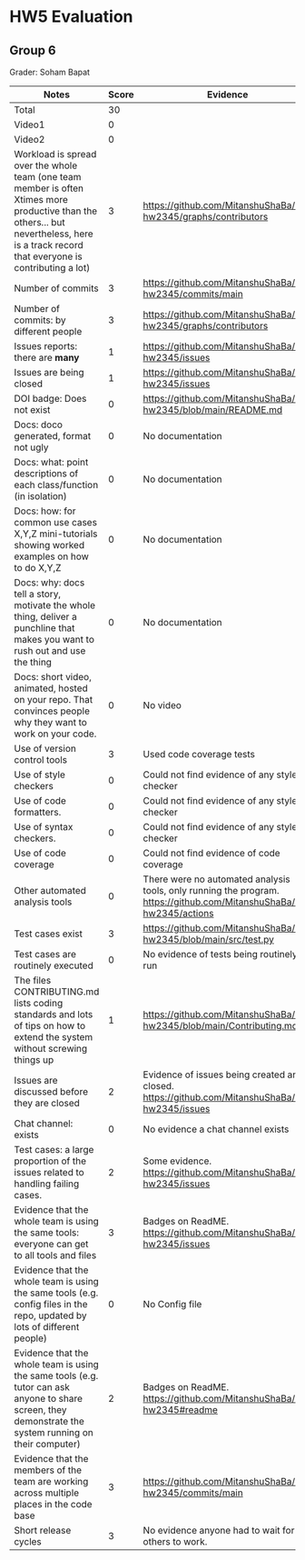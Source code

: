 # HW5 Evaluation  
## Group 6  
Grader: Soham Bapat
  

|Notes|Score|Evidence|
|-----|-----|--------|
|Total|30||
|Video1|0|| 
|Video2|0||
|Workload is spread over the whole team (one team member is often Xtimes more productive than the others... but nevertheless, here is a track record that everyone is contributing a lot)|3|https://github.com/MitanshuShaBa/SE-hw2345/graphs/contributors|
|Number of commits|3|https://github.com/MitanshuShaBa/SE-hw2345/commits/main|
|Number of commits: by different people|3|https://github.com/MitanshuShaBa/SE-hw2345/graphs/contributors|
|Issues reports: there are **many**|1|https://github.com/MitanshuShaBa/SE-hw2345/issues|
|Issues are being closed|1|https://github.com/MitanshuShaBa/SE-hw2345/issues|
|DOI badge: Does not exist|0|https://github.com/MitanshuShaBa/SE-hw2345/blob/main/README.md|
|Docs: doco generated, format not ugly |0|No documentation|
|Docs: what: point descriptions of each class/function (in isolation) |0|No documentation|
|Docs: how: for common use cases X,Y,Z mini-tutorials showing worked examples on how to do X,Y,Z|0|No documentation|
|Docs: why: docs tell a story, motivate the whole thing, deliver a punchline that makes you want to rush out and use the thing|0|No documentation|
|Docs: short video, animated, hosted on your repo. That convinces people why they want to work on your code.|0|No video|
|Use of version control tools|3|Used code coverage tests|
|Use of style checkers |0|Could not find evidence of any style checker|
|Use of code formatters. |0|Could not find evidence of any style checker|
|Use of syntax checkers. |0|Could not find evidence of any style checker|
|Use of code coverage |0|Could not find evidence of code coverage |
|Other automated analysis tools|0|There were no automated analysis tools, only running the program. https://github.com/MitanshuShaBa/SE-hw2345/actions|
|Test cases exist|3|https://github.com/MitanshuShaBa/SE-hw2345/blob/main/src/test.py|
|Test cases are routinely executed|0|No evidence of tests being routinely run|
|The files CONTRIBUTING.md lists coding standards and lots of tips on how to extend the system without screwing things up|1|https://github.com/MitanshuShaBa/SE-hw2345/blob/main/Contributing.md|
|Issues are discussed before they are closed|2|Evidence of issues being created and closed. https://github.com/MitanshuShaBa/SE-hw2345/issues|
|Chat channel: exists|0|No evidence a chat channel exists|
|Test cases: a large proportion of the issues related to handling failing cases.|2|Some evidence. https://github.com/MitanshuShaBa/SE-hw2345/issues|
|Evidence that the whole team is using the same tools: everyone can get to all tools and files|3|Badges on ReadME. https://github.com/MitanshuShaBa/SE-hw2345/issues|
|Evidence that the whole team is using the same tools (e.g. config files in the repo, updated by lots of different people)|0|No Config file |
|Evidence that the whole team is using the same tools (e.g. tutor can ask anyone to share screen, they demonstrate the system running on their computer)|2|Badges on ReadME. https://github.com/MitanshuShaBa/SE-hw2345#readme|
|Evidence that the members of the team are working across multiple places in the code base|3|https://github.com/MitanshuShaBa/SE-hw2345/commits/main|
|Short release cycles|3|No evidence anyone had to wait for others to work.|

